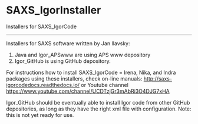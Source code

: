 # SAXS_IgorInstaller
Installers for SAXS_IgorCode
*****************************
Installers for SAXS software written by Jan Ilavsky:

1.	Java and Igor_APSwww are using APS www depository
2.	Igor_GitHub is using GitHub depository.

For instructions how to install SAXS_IgorCode = Irena, Nika, and Indra packages using these installers, check on-line manuals: http://saxs-igorcodedocs.readthedocs.io/ or Youtube channel https://www.youtube.com/channel/UCDTzjGr3mAbRi3O4DJG7xHA


Igor_GitHub should be eventually able to install Igor code from other GitHub depositories, as long as they have the right xml file with configuration.  Note: this is not yet ready for use. 

